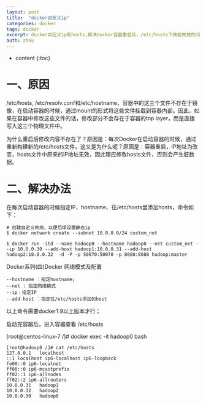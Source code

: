 ```yaml
---
layout: post
title:  "docker自定义ip"
categories: docker
tags: docker
excerpt: docker自定义ip和hosts,解决docker容器重启后，/etc/hosts下映射失效的问题
auth: zhou
---
```


* content
{:toc}


# 一、原因

/etc/hosts, /etc/resolv.conf和/etc/hostname，容器中的这三个文件不存在于镜像，在启动容器的时候，通过mount的形式将这些文件挂载到容器内部。因此，如果在容器中修改这些文件的话，修改部分不会存在于容器的top layer，而是直接写入这三个物理文件中。

为什么重启后修改内容不存在了？原因是：每次Docker在启动容器的时候，通过重新构建新的/etc/hosts文件，这又是为什么呢？原因是：容器重启，IP地址为改变，hosts文件中原来的IP地址无效，因此理应修改hosts文件，否则会产生脏数据。

# 二、解决办法

在每次启动容器的时候指定IP、hostname、往/etc/hosts里添加hosts，命令如下：

```shell
# 创建自定义网络，以便后续设置静态ip
$ docker network create --subnet 10.0.0.0/24 custom_net

$ docker run -itd --name hadoop0 --hostname hadoop0 --net custom_net --ip 10.0.0.30 --add-host hadoop1:10.0.0.31 --add-host hadoop2:10.0.0.32  -d -P -p 50070:50070 -p 8088:8088 hadoop:master
```


Docker系列(四)Docker 网络模式及配置

```shell
--hostname ：指定hostname;
--net : 指定网络模式
--ip：指定IP
--add-host ：指定往/etc/hosts添加的host
```


以上命令需要docker1.9以上版本才行；

启动完容器后，进入容器查看 /etc/hosts

[root@centos-linux-7 /]# docker exec -it hadoop0 bash

```shell
[root@hadoop0 /]# cat /etc/hosts
127.0.0.1   localhost
::1 localhost ip6-localhost ip6-loopback
fe00::0 ip6-localnet
ff00::0 ip6-mcastprefix
ff02::1 ip6-allnodes
ff02::2 ip6-allrouters
10.0.0.31   hadoop1
10.0.0.32   hadoop2
10.0.0.30   hadoop0
```



 

# 

